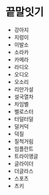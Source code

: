 # 끝말잇기

- 강아지
- 지렁이
- 이발소
- 소라카
- 카메라
- 라디오
- 오디오
- 오소리
- 리만가설
- 설국열차
- 차임벨
- 벨로스터
- 터덜터덜
- 덜커덕
- 덕질
- 질척거림
- 임플란트
- 트라이앵글
- 글라이더
- 더글라스
- 스포츠
- 츠키

